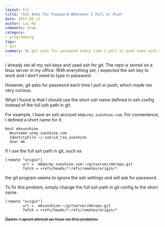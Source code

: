 ```yaml
---
layout: til
title: "Git Asks for Password Whenever I Pull or Push"
date: 2017-05-11
author: Lei Ma
comments: true
category:
- programming
tags:
- Git
summary: My git asks for password every time I pull or push even with ssh configured.
---
```




I already set all my ssh keys and used ssh for git. The repo is stored on a linux server in my office. With everything set, I expected the ssh key to work and I don't need to type in password.

However, git asks for password each time I pull or push, which made me very curious.

What I found is that I should use the short ssh name defined in ssh config instead of the full ssh path in git.

For example, I have an ssh account `mk@urmy.sunshine.com`. For convenience, I defined a short name for it.

```
Host mksunshine
  Hostname urmy.sunshine.com
  IdentityFile ~/.ssh/id_rsa_sunshine
  User mk
```

If I use the full ssh path in git, such as

```
[remote "origin"]
        url =  mk@urmy.sunshine.com:~/gitserver/mkrepo.git
        fetch = +refs/heads/*:refs/remotes/origin/*
```

the git program seems to ignore the ssh settings and will ask for password.

To fix this problem, simply change the full ssh path in git config to the short name.

```
[remote "origin"]
        url =  mksunshine:~/gitserver/mkrepo.git
        fetch = +refs/heads/*:refs/remotes/origin/*
```

~~Damn. I spent almost an hour on this problem.~~
